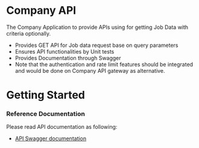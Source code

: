 # Company API
The Company Application to provide APIs using for getting Job Data with criteria optionally.

* Provides GET API for Job data request base on query parameters
* Ensures API functionalities by Unit tests
* Provides Documentation through Swagger
* Note that the authentication and rate limit features should be integrated and would be done on Company API gateway as alternative.

# Getting Started

### Reference Documentation
Please read API documentation as following:
* [API Swagger documentation](http://localhost:8080/swagger-ui.html)


